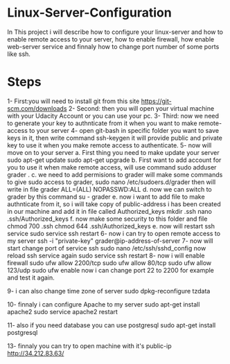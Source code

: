 # Linux-Server-Configuration
In This project i will describe how to configure your linux-server and how to enable remote access to your server, how to enable firewall, how enable web-server service and finnaly how to change port number of some ports like ssh.

# Steps
1- First:you will need to install git from this site 
https://git-scm.com/downloads
2- Second: then you will open your virtual machine with your Udacity Account or you can use your pc.
3- Third: now we need to generate your key to authnticate from it when you want to make remote-access to your server 
4- open git-bash in specific folder you want to save keys in it, then write command ssh-keygen it will provide public and private key to use it when you make remote access to authenticate.
5- now will move on to your server 
a. First thing you need to make update your server
sudo apt-get update
sudo apt-get upgrade
b. First want to add account for you to use it when make remote access, will use command sudo adduser grader .
c. we need to add permisions to grader will make some commands to give sudo access to grader,
sudo nano /etc/sudoers.d/grader
then will write in file 
grader ALL=(ALL) NOPASSWD:ALL
d. now we can switch to grader by this command
su - grader 
e. now i want to add file to make authnticate from it, so i will take copy of public-address i has been created in our machine and add it in file called Authorized_keys
mkdir .ssh
nano .ssh/Authorized_keys
f. now make some security to this folder and file
chmod 700 .ssh
chmod 644 .ssh/Authorized_keys
e. now will restart ssh service 
sudo service ssh restart
6- now i can try to open remote access to my server 
ssh -i "private-key" grader@ip-address-of-server
7- now will start change port of service ssh 
sudo nano /etc/ssh/sshd_config 
now reload ssh service again
sudo service ssh restart
8- now i will enable firewall
sudo ufw allow 2200/tcp
sudo ufw allow 80/tcp
sudo ufw allow 123/udp
sudo ufw enable
now i can change port 22 to 2200 for example and test it again.

9- i can also change time zone of server 
sudo dpkg-reconfigure tzdata

10- finnaly i can configure Apache to my server
sudo apt-get install apache2
sudo service apache2 restart

11- also if you need database you can use postgresql
sudo apt-get install postgresql

13- finnaly you can try to open machine with it's public-ip
http://34.212.83.63/
